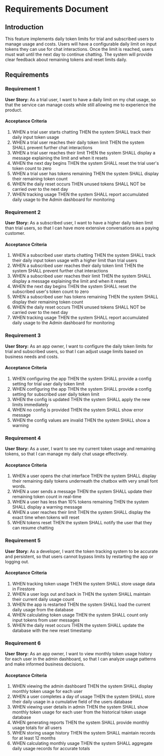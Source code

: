 # Requirements Document

## Introduction

This feature implements daily token limits for trial and subscribed users to manage usage and costs. Users will have a configurable daily limit on input tokens they can use for chat interactions. Once the limit is reached, users must wait until the next day to continue chatting. The system will provide clear feedback about remaining tokens and reset limits daily.

## Requirements

### Requirement 1

**User Story:** As a trial user, I want to have a daily limit on my chat usage, so that the service can manage costs while still allowing me to experience the product.

#### Acceptance Criteria

1. WHEN a trial user starts chatting THEN the system SHALL track their daily input token usage
2. WHEN a trial user reaches their daily token limit THEN the system SHALL prevent further chat interactions
3. WHEN a trial user reaches their limit THEN the system SHALL display a message explaining the limit and when it resets
4. WHEN the next day begins THEN the system SHALL reset the trial user's token count to zero
5. WHEN a trial user has tokens remaining THEN the system SHALL display their remaining token count
6. WHEN the daily reset occurs THEN unused tokens SHALL NOT be carried over to the next day
7. WHEN tracking usage THEN the system SHALL report accumulated daily usage to the Admin dashboard for monitoring

### Requirement 2

**User Story:** As a subscribed user, I want to have a higher daily token limit than trial users, so that I can have more extensive conversations as a paying customer.

#### Acceptance Criteria

1. WHEN a subscribed user starts chatting THEN the system SHALL track their daily input token usage with a higher limit than trial users
2. WHEN a subscribed user reaches their daily token limit THEN the system SHALL prevent further chat interactions
3. WHEN a subscribed user reaches their limit THEN the system SHALL display a message explaining the limit and when it resets
4. WHEN the next day begins THEN the system SHALL reset the subscribed user's token count to zero
5. WHEN a subscribed user has tokens remaining THEN the system SHALL display their remaining token count
6. WHEN the daily reset occurs THEN unused tokens SHALL NOT be carried over to the next day
7. WHEN tracking usage THEN the system SHALL report accumulated daily usage to the Admin dashboard for monitoring

### Requirement 3

**User Story:** As an app owner, I want to configure the daily token limits for trial and subscribed users, so that I can adjust usage limits based on business needs and costs.

#### Acceptance Criteria

1. WHEN configuring the app THEN the system SHALL provide a config setting for trial user daily token limit
2. WHEN configuring the app THEN the system SHALL provide a config setting for subscribed user daily token limit
3. WHEN the config is updated THEN the system SHALL apply the new limits immediately
4. WHEN no config is provided THEN the system SHALL show error message
5. WHEN the config values are invalid THEN the system SHALL show a warning

### Requirement 4

**User Story:** As a user, I want to see my current token usage and remaining tokens, so that I can manage my daily chat usage effectively.

#### Acceptance Criteria

1. WHEN a user opens the chat interface THEN the system SHALL display their remaining daily tokens underneath the chatbox with very small font words.
2. WHEN a user sends a message THEN the system SHALL update their remaining token count in real-time
3. WHEN a user has less than 10% tokens remaining THEN the system SHALL display a warning message
4. WHEN a user reaches their limit THEN the system SHALL display the exact time when tokens will reset
5. WHEN tokens reset THEN the system SHALL notify the user that they can resume chatting

### Requirement 5

**User Story:** As a developer, I want the token tracking system to be accurate and persistent, so that users cannot bypass limits by restarting the app or logging out.

#### Acceptance Criteria

1. WHEN tracking token usage THEN the system SHALL store usage data in Firestore
2. WHEN a user logs out and back in THEN the system SHALL maintain their current daily usage count
3. WHEN the app is restarted THEN the system SHALL load the current daily usage from the database
4. WHEN calculating token usage THEN the system SHALL count only input tokens from user messages
5. WHEN the daily reset occurs THEN the system SHALL update the database with the new reset timestamp

### Requirement 6

**User Story:** As an app owner, I want to view monthly token usage history for each user in the admin dashboard, so that I can analyze usage patterns and make informed business decisions.

#### Acceptance Criteria

1. WHEN viewing the admin dashboard THEN the system SHALL display monthly token usage for each user
2. WHEN a user completes a day of usage THEN the system SHALL store their daily usage in a cumulative field of the users database
3. WHEN viewing user details in admin THEN the system SHALL show monthly token usage for each user from the historical token usage database
4. WHEN generating reports THEN the system SHALL provide monthly usage totals for all users
5. WHEN storing usage history THEN the system SHALL maintain records for at least 12 months
6. WHEN calculating monthly usage THEN the system SHALL aggregate daily usage records for accurate totals